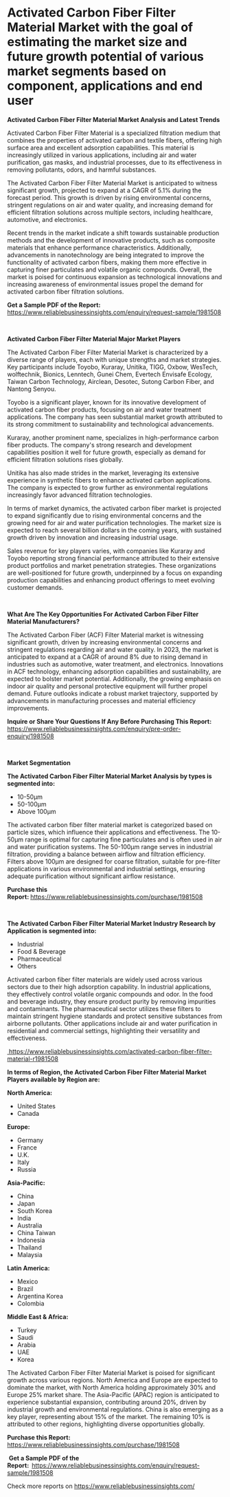 <p><h1>Activated Carbon Fiber Filter Material Market with the goal of estimating the market size and future growth potential of various market segments based on component, applications and end user</h1></p><p><strong>Activated Carbon Fiber Filter Material Market Analysis and Latest Trends</strong></p>
<p><p>Activated Carbon Fiber Filter Material is a specialized filtration medium that combines the properties of activated carbon and textile fibers, offering high surface area and excellent adsorption capabilities. This material is increasingly utilized in various applications, including air and water purification, gas masks, and industrial processes, due to its effectiveness in removing pollutants, odors, and harmful substances.</p><p>The Activated Carbon Fiber Filter Material Market is anticipated to witness significant growth, projected to expand at a CAGR of 5.1% during the forecast period. This growth is driven by rising environmental concerns, stringent regulations on air and water quality, and increasing demand for efficient filtration solutions across multiple sectors, including healthcare, automotive, and electronics.</p><p>Recent trends in the market indicate a shift towards sustainable production methods and the development of innovative products, such as composite materials that enhance performance characteristics. Additionally, advancements in nanotechnology are being integrated to improve the functionality of activated carbon fibers, making them more effective in capturing finer particulates and volatile organic compounds. Overall, the market is poised for continuous expansion as technological innovations and increasing awareness of environmental issues propel the demand for activated carbon fiber filtration solutions.</p></p>
<p><strong>Get a Sample PDF of the Report:&nbsp;</strong> <a href="https://www.reliablebusinessinsights.com/enquiry/request-sample/1981508?utm_campaign=3105&utm_medium=2&utm_source=Github&utm_content=ia&utm_term=03042025&utm_id=activated-carbon-fiber-filter-material">https://www.reliablebusinessinsights.com/enquiry/request-sample/1981508</a></p>
<p>&nbsp;</p>
<p><strong>Activated Carbon Fiber Filter Material Major Market Players</strong></p>
<p><p>The Activated Carbon Fiber Filter Material Market is characterized by a diverse range of players, each with unique strengths and market strategies. Key participants include Toyobo, Kuraray, Unitika, TIGG, Oxbow, WesTech, wolftechnik, Bionics, Lenntech, Gunei Chem, Evertech Envisafe Ecology, Taiwan Carbon Technology, Airclean, Desotec, Sutong Carbon Fiber, and Nantong Senyou.</p><p>Toyobo is a significant player, known for its innovative development of activated carbon fiber products, focusing on air and water treatment applications. The company has seen substantial market growth attributed to its strong commitment to sustainability and technological advancements.</p><p>Kuraray, another prominent name, specializes in high-performance carbon fiber products. The company's strong research and development capabilities position it well for future growth, especially as demand for efficient filtration solutions rises globally.</p><p>Unitika has also made strides in the market, leveraging its extensive experience in synthetic fibers to enhance activated carbon applications. The company is expected to grow further as environmental regulations increasingly favor advanced filtration technologies.</p><p>In terms of market dynamics, the activated carbon fiber market is projected to expand significantly due to rising environmental concerns and the growing need for air and water purification technologies. The market size is expected to reach several billion dollars in the coming years, with sustained growth driven by innovation and increasing industrial usage.</p><p>Sales revenue for key players varies, with companies like Kuraray and Toyobo reporting strong financial performance attributed to their extensive product portfolios and market penetration strategies. These organizations are well-positioned for future growth, underpinned by a focus on expanding production capabilities and enhancing product offerings to meet evolving customer demands.</p></p>
<p>&nbsp;</p>
<p><strong>What Are The Key Opportunities For Activated Carbon Fiber Filter Material Manufacturers?</strong></p>
<p><p>The Activated Carbon Fiber (ACF) Filter Material market is witnessing significant growth, driven by increasing environmental concerns and stringent regulations regarding air and water quality. In 2023, the market is anticipated to expand at a CAGR of around 8% due to rising demand in industries such as automotive, water treatment, and electronics. Innovations in ACF technology, enhancing adsorption capabilities and sustainability, are expected to bolster market potential. Additionally, the growing emphasis on indoor air quality and personal protective equipment will further propel demand. Future outlooks indicate a robust market trajectory, supported by advancements in manufacturing processes and material efficiency improvements.</p></p>
<p><strong>Inquire or Share Your Questions If Any Before Purchasing This Report:</strong> <a href="https://www.reliablebusinessinsights.com/enquiry/pre-order-enquiry/1981508?utm_campaign=3105&utm_medium=2&utm_source=Github&utm_content=ia&utm_term=03042025&utm_id=activated-carbon-fiber-filter-material">https://www.reliablebusinessinsights.com/enquiry/pre-order-enquiry/1981508</a></p>
<p>&nbsp;</p>
<p><strong>Market Segmentation</strong></p>
<p><strong>The Activated Carbon Fiber Filter Material Market Analysis by types is segmented into:</strong></p>
<p><ul><li>10-50µm</li><li>50-100µm</li><li>Above 100µm</li></ul></p>
<p><p>The activated carbon fiber filter material market is categorized based on particle sizes, which influence their applications and effectiveness. The 10-50µm range is optimal for capturing fine particulates and is often used in air and water purification systems. The 50-100µm range serves in industrial filtration, providing a balance between airflow and filtration efficiency. Filters above 100µm are designed for coarse filtration, suitable for pre-filter applications in various environmental and industrial settings, ensuring adequate purification without significant airflow resistance.</p></p>
<p><strong>Purchase this Report:&nbsp;</strong><a href="https://www.reliablebusinessinsights.com/purchase/1981508?utm_campaign=3105&utm_medium=2&utm_source=Github&utm_content=ia&utm_term=03042025&utm_id=activated-carbon-fiber-filter-material">https://www.reliablebusinessinsights.com/purchase/1981508</a></p>
<p>&nbsp;</p>
<p><strong>The Activated Carbon Fiber Filter Material Market Industry Research by Application is segmented into:</strong></p>
<p><ul><li>Industrial</li><li>Food & Beverage</li><li>Pharmaceutical</li><li>Others</li></ul></p>
<p><p>Activated carbon fiber filter materials are widely used across various sectors due to their high adsorption capability. In industrial applications, they effectively control volatile organic compounds and odor. In the food and beverage industry, they ensure product purity by removing impurities and contaminants. The pharmaceutical sector utilizes these filters to maintain stringent hygiene standards and protect sensitive substances from airborne pollutants. Other applications include air and water purification in residential and commercial settings, highlighting their versatility and effectiveness.</p></p>
<p><a href="https://www.reliablebusinessinsights.com/activated-carbon-fiber-filter-material-r1981508?utm_campaign=3105&utm_medium=2&utm_source=Github&utm_content=ia&utm_term=03042025&utm_id=activated-carbon-fiber-filter-material">&nbsp;https://www.reliablebusinessinsights.com/activated-carbon-fiber-filter-material-r1981508</a></p>
<p><strong>In terms of Region, the Activated Carbon Fiber Filter Material Market Players available by Region are:</strong></p>
<p>
    <p> <strong> North America: </strong>
        <ul>
            <li>United States</li>
            <li>Canada</li>
        </ul>
        </p> 
    <p> <strong> Europe: </strong>
        <ul>
            <li>Germany</li>
            <li>France</li>
            <li>U.K.</li>
            <li>Italy</li>
            <li>Russia</li>
        </ul>
        </p> 
    <p> <strong> Asia-Pacific: </strong>
        <ul>
            <li>China</li>
            <li>Japan</li>
            <li>South Korea</li>
            <li>India</li>
            <li>Australia</li>
            <li>China Taiwan</li>
            <li>Indonesia</li>
            <li>Thailand</li>
            <li>Malaysia</li>
        </ul>
        </p> 
    <p> <strong> Latin America: </strong>
        <ul>
            <li>Mexico</li>
            <li>Brazil</li>
            <li>Argentina Korea</li>
            <li>Colombia</li>
        </ul>
        </p> 
    <p> <strong> Middle East & Africa: </strong>
        <ul>
            <li>Turkey</li>
            <li>Saudi</li>
            <li>Arabia</li>
            <li>UAE</li>
            <li>Korea</li>
        </ul>
    </p>
    </p>
<p><p>The Activated Carbon Fiber Filter Material Market is poised for significant growth across various regions. North America and Europe are expected to dominate the market, with North America holding approximately 30% and Europe 25% market share. The Asia-Pacific (APAC) region is anticipated to experience substantial expansion, contributing around 20%, driven by industrial growth and environmental regulations. China is also emerging as a key player, representing about 15% of the market. The remaining 10% is attributed to other regions, highlighting diverse opportunities globally.</p></p>
<p><strong>Purchase this Report: </strong><a href="https://www.reliablebusinessinsights.com/purchase/1981508?utm_campaign=3105&utm_medium=2&utm_source=Github&utm_content=ia&utm_term=03042025&utm_id=activated-carbon-fiber-filter-material">https://www.reliablebusinessinsights.com/purchase/1981508</a></p>
<p>&nbsp;<strong>Get a Sample PDF of the Report:&nbsp;&nbsp;</strong><a href="https://www.reliablebusinessinsights.com/enquiry/request-sample/1981508?utm_campaign=3105&utm_medium=2&utm_source=Github&utm_content=ia&utm_term=03042025&utm_id=activated-carbon-fiber-filter-material">https://www.reliablebusinessinsights.com/enquiry/request-sample/1981508</a></p>
<p><strong></strong></p>
<p>Check more reports on <a href="https://www.reliablebusinessinsights.com/?utm_campaign=3105&utm_medium=2&utm_source=Github&utm_content=ia&utm_term=03042025&utm_id=activated-carbon-fiber-filter-material">https://www.reliablebusinessinsights.com/</a></p>
